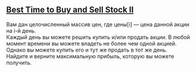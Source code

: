## [Best Time to Buy and Sell Stock II](https://leetcode.com/problems/best-time-to-buy-and-sell-stock-ii/)

Вам дан целочисленный массив цен, где цены[i] — цена данной акции на i-й день.<br>
Каждый день вы можете решить купить и/или продать акции. В любой момент времени вы можете владеть не более чем одной акцией. Однако вы можете купить его и тут же продать в тот же день.<br>
Найдите и верните максимальную прибыль, которую вы можете получить.
